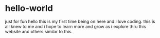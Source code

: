 # hello-world
just for fun 
hello this is my first time being on here and i love coding. this is all knew to me and i hope
to learn more and grow as i explore thru this website and others similar to this.
